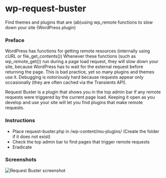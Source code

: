 # wp-request-buster

Find themes and plugins that are (ab)using wp_remote functions to slow down your site (WordPress plugin)

### Preface

WordPress has functions for getting remote resources (internally using cURL or file_get_contents())
Whenever these functions (such as wp_remote_get()) run during a page load request, they will slow down your site, because WordPress has to wait for the external request before returning the page. This is bad practice, yet so many plugins and themes use it. Debugging is notoriously hard because requests appear only occasionally (they are often cached via the Transients API).

Request Buster is a plugin that shows you in the top admin bar if any remote requests were triggered by the current page load. Keeping it open as you develop and use your site will let you find plugins that make remote requests.

### Instructions

* Place request-buster.php in /wp-content/mu-plugins/ (Create the folder if it does not exist)
* Check the top admin bar to find pages that trigger remote requests
* Eradicate 

### Screenshots

![Request Buster screenshot](https://dl.dropboxusercontent.com/u/2758854/request-buster.png)
